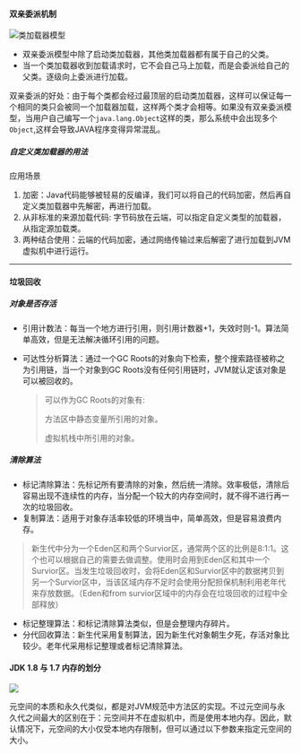 #### 双亲委派机制
![类加载器模型](https://i.imgur.com/TyKzmuI.png)


- 双亲委派模型中除了启动类加载器，其他类加载器都有属于自己的父类。
- 当一个类加载器收到加载请求时，它不会自己马上加载，而是会委派给自己的父类。逐级向上委派进行加载。

双亲委派的好处：由于每个类都会经过最顶层的启动类加载器，这样可以保证每一个相同的类只会被同一个加载器加载，这样两个类才会相等。如果没有双亲委派模型，当用户自己编写一个`java.lang.Object`这样的类，那么系统中会出现多个`Object`,这样会导致JAVA程序变得异常混乱。

##### 自定义类加载器的用法
应用场景

1. 加密：Java代码能够被轻易的反编译，我们可以将自己的代码加密，然后再自定义类加载器中先解密，再进行加载。
2. 从非标准的来源加载代码: 字节码放在云端，可以指定自定义类型的加载器，从指定源加载类。
3. 两种结合使用：云端的代码加密，通过网络传输过来后解密了进行加载到JVM虚拟机中进行运行。


-----


#### 垃圾回收
##### 对象是否存活

- 引用计数法：每当一个地方进行引用，则引用计数器+1，失效时则-1。算法简单高效，但是无法解决循环引用的问题。
- 可达性分析算法：通过一个GC Roots的对象向下检索，整个搜索路径被称之为引用链，当一个对象到GC Roots没有任何引用链时，JVM就认定该对象是可以被回收的。

	>可以作为GC Roots的对象有:
	>
	>方法区中静态变量所引用的对象。
	>
	>虚拟机栈中所引用的对象。

##### 清除算法
- 标记清除算法：先标记所有要清除的对象，然后统一清除。效率极低，清除后容易出现不连续性的内存，当分配一个较大的内存空间时，就不得不进行再一次的垃圾回收。
- 复制算法：适用于对象存活率较低的环境当中，简单高效，但是容易浪费内存。
 >新生代中分为一个Eden区和两个Survior区，通常两个区的比例是8:1:1。这个也可以根据自己的需要去做调整。使用时会用到Eden区和其中一个Survior区。当发生垃圾回收时，会将Eden区和Survior区中的数据拷贝到另一个Survior区中，当该区域内存不足时会使用分配担保机制利用老年代来存放数据。（Eden和from survior区域中的内存会在垃圾回收的过程中全部释放）


- 标记整理算法：和标记清除算法类似，但是会整理内存碎片。
- 分代回收算法：新生代采用复制算法，因为新生代对象朝生夕死，存活对象比较少。老年代采用标记整理或者标记清除算法。


#### JDK 1.8 与 1.7 内存的划分
![](https://i.imgur.com/fPg3M5y.png)

元空间的本质和永久代类似，都是对JVM规范中方法区的实现。不过元空间与永久代之间最大的区别在于：元空间并不在虚拟机中，而是使用本地内存。因此，默认情况下，元空间的大小仅受本地内存限制，但可以通过以下参数来指定元空间的大小。

